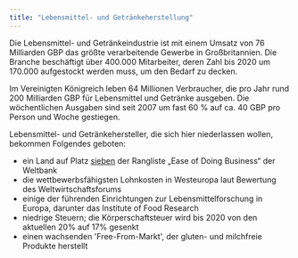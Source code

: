 ```yaml
---
title: "Lebensmittel- und Getränkeherstellung"
---
```


Die Lebensmittel- und Getränkeindustrie ist mit einem Umsatz von 76 Milliarden GBP das größte verarbeitende Gewerbe in Großbritannien. Die Branche beschäftigt über 400.000 Mitarbeiter, deren Zahl bis 2020 um 170.000 aufgestockt werden muss, um den Bedarf zu decken. 

Im Vereinigten Königreich leben 64 Millionen Verbraucher, die pro Jahr rund 200 Milliarden GBP für Lebensmittel und Getränke ausgeben. Die wöchentlichen Ausgaben sind seit 2007 um fast 60 % auf ca. 40 GBP pro Person und Woche gestiegen.

Lebensmittel- und Getränkehersteller, die sich hier niederlassen wollen, bekommen Folgendes geboten:

- ein Land auf Platz [sieben](http://www.doingbusiness.org/~/media/WBG/DoingBusiness/Documents/Annual-Reports/English/DB17-Report.pdf) der Rangliste „Ease of Doing Business“ der Weltbank
- die wettbewerbsfähigsten Lohnkosten in Westeuropa laut Bewertung des Weltwirtschaftsforums
- einige der führenden Einrichtungen zur Lebensmittelforschung in Europa, darunter das Institute of Food Research
- niedrige Steuern; die Körperschaftsteuer wird bis 2020 von den aktuellen 20% auf 17% gesenkt
- einen wachsenden 'Free-From-Markt', der gluten- und milchfreie Produkte herstellt